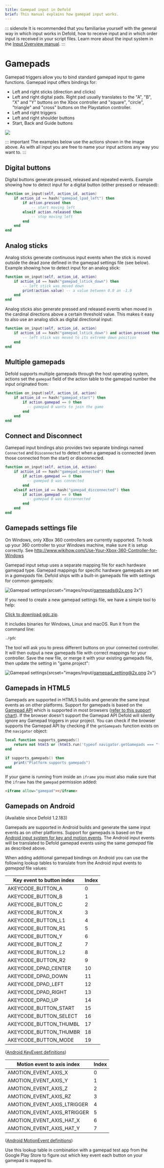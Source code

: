 ```yaml
---
title: Gamepad input in Defold
brief: This manual explains how gamepad input works.
---
```


::: sidenote
It is recommended that you familiarise yourself with the general way in which input works in Defold, how to receive input and in which order input is received in your script files. Learn more about the input system in the [Input Overview manual](/manuals/input).
:::

# Gamepads
Gamepad triggers allow you to bind standard gamepad input to game functions. Gamepad input offers bindings for:

- Left and right sticks (direction and clicks)
- Left and right digital pads. Right pad usually translates to the "A", "B", "X" and "Y" buttons on the Xbox controller and "square", "circle", "triangle" and "cross" buttons on the Playstation controller.
- Left and right triggers
- Left and right shoulder buttons
- Start, Back and Guide buttons

![](images/input/gamepad_bindings.png)

::: important
The examples below use the actions shown in the image above. As with all input you are free to name your input actions any way you want to.
:::

## Digital buttons
Digital buttons generate pressed, released and repeated events. Example showing how to detect input for a digital button (either pressed or released):

```lua
function on_input(self, action_id, action)
    if action_id == hash("gamepad_lpad_left") then
        if action.pressed then
            -- start moving left
        elseif action.released then
            -- stop moving left
        end
    end
end
```

## Analog sticks
Analog sticks generate continuous input events when the stick is moved outside the dead zone defined in the gamepad settings file (see below). Example showing how to detect input for an analog stick:

```lua
function on_input(self, action_id, action)
    if action_id == hash("gamepad_lstick_down") then
        -- left stick was moved down
        print(action.value) -- a value between 0.0 an -1.0
    end
end
```

Analog sticks also generate pressed and released events when moved in the cardinal directions above a certain threshold value. This makes it easy to also use an analog stick as digital directional input:

```lua
function on_input(self, action_id, action)
    if action_id == hash("gamepad_lstick_down") and action.pressed then
        -- left stick was moved to its extreme down position
    end
end
```

## Multiple gamepads
Defold supports multiple gamepads through the host operating system, actions set the `gamepad` field of the action table to the gamepad number the input originated from:

```lua
function on_input(self, action_id, action)
    if action_id == hash("gamepad_start") then
        if action.gamepad == 0 then
          -- gamepad 0 wants to join the game
        end
    end
end
```

## Connect and Disconnect
Gamepad input bindings also provides two separate bindings named `Connected` and `Disconnected` to detect when a gamepad is connected (even those connected from the start) or disconnected.

```lua
function on_input(self, action_id, action)
    if action_id == hash("gamepad_connected") then
        if action.gamepad == 0 then
          -- gamepad 0 was connected
        end
    elseif action_id == hash("gamepad_dicconnected") then
        if action.gamepad == 0 then
          -- gamepad 0 was dicconnected
        end
    end
end
```

## Gamepads settings file
On Windows, only XBox 360 controllers are currently supported. To hook up your 360 controller to your Windows machine, make sure it is setup correctly. See http://www.wikihow.com/Use-Your-Xbox-360-Controller-for-Windows

Gamepad input setup uses a separate mapping file for each hardware gamepad type. Gamepad mappings for specific hardware gamepads are set in a *gamepads* file. Defold ships with a built-in gamepads file with settings for common gamepads:

![Gamepad settings](images/input/gamepads.png){srcset="images/input/gamepads@2x.png 2x"}

If you need to create a new gamepad settings file, we have a simple tool to help:

[Click to download gdc.zip](https://forum.defold.com/t/big-thread-of-gamepad-testing/56032).

It includes binaries for Windows, Linux and macOS. Run it from the command line:

```sh
./gdc
```

The tool will ask you to press different buttons on your connected controller. It will then output a new gamepads file with correct mappings for your controller. Save the new file, or merge it with your existing gamepads file, then update the setting in "game.project":

![Gamepad settings](images/input/gamepad_setting.png){srcset="images/input/gamepad_setting@2x.png 2x"}

## Gamepads in HTML5
Gamepads are supported in HTML5 builds and generate the same input events as on other platforms. Support for gamepads is based on the [Gamepad API](https://www.w3.org/TR/gamepad/) which is supported in most browsers ([refer to this support chart](https://caniuse.com/?search=gamepad)). If the browser doesn't support the Gamepad API Defold will silently ignore any Gamepad triggers in your project. You can check if the browser supports the Gamepad API by checking if the `getGamepads` function exists on the `navigator` object:

```lua
local function supports_gamepads()
    return not html5 or (html5.run('typeof navigator.getGamepads === "function"') == "true")
end

if supports_gamepads() then
    print("Platform supports gamepads")
end
```

If your game is running from inside an `iframe` you must also make sure that the `iframe` has the `gamepad` permission added:

```html
<iframe allow="gamepad"></iframe>
```

## Gamepads on Android
(Available since Defold 1.2.183)

Gamepads are supported in Android builds and generate the same input events as on other platforms. Support for gamepads is based on the [Android input system for key and motion events](https://developer.android.com/training/game-controllers/controller-input). The Android input events will be translated to Defold gamepad events using the same *gamepad* file as described above.

When adding additional gamepad bindings on Android you can use the following lookup tables to translate from the Android input events to *gamepad* file values:

| Key event to button index   | Index |
|-----------------------------|-------|
| AKEYCODE_BUTTON_A           | 0     |
| AKEYCODE_BUTTON_B           | 1     |
| AKEYCODE_BUTTON_C           | 2     |
| AKEYCODE_BUTTON_X           | 3     |
| AKEYCODE_BUTTON_L1          | 4     |
| AKEYCODE_BUTTON_R1          | 5     |
| AKEYCODE_BUTTON_Y           | 6     |
| AKEYCODE_BUTTON_Z           | 7     |
| AKEYCODE_BUTTON_L2          | 8     |
| AKEYCODE_BUTTON_R2          | 9     |
| AKEYCODE_DPAD_CENTER        | 10    |
| AKEYCODE_DPAD_DOWN          | 11    |
| AKEYCODE_DPAD_LEFT          | 12    |
| AKEYCODE_DPAD_RIGHT         | 13    |
| AKEYCODE_DPAD_UP            | 14    |
| AKEYCODE_BUTTON_START       | 15    |
| AKEYCODE_BUTTON_SELECT      | 16    |
| AKEYCODE_BUTTON_THUMBL      | 17    |
| AKEYCODE_BUTTON_THUMBR      | 18    |
| AKEYCODE_BUTTON_MODE        | 19    |

([Android KeyEvent definitions](https://developer.android.com/ndk/reference/group/input#group___input_1gafccd240f973cf154952fb917c9209719))

| Motion event to axis index  | Index |
|-----------------------------|-------|
| AMOTION_EVENT_AXIS_X        | 0     |
| AMOTION_EVENT_AXIS_Y        | 1     |
| AMOTION_EVENT_AXIS_Z        | 2     |
| AMOTION_EVENT_AXIS_RZ       | 3     |
| AMOTION_EVENT_AXIS_LTRIGGER | 4     |
| AMOTION_EVENT_AXIS_RTRIGGER | 5     |
| AMOTION_EVENT_AXIS_HAT_X    | 6     |
| AMOTION_EVENT_AXIS_HAT_Y    | 7     |

([Android MotionEvent definitions](https://developer.android.com/ndk/reference/group/input#group___input_1ga157d5577a5b2f5986037d0d09c7dc77d))

Use this lookup table in combination with a gamepad test app from the Google Play Store to figure out which key event each button on your gamepad is mapped to.
